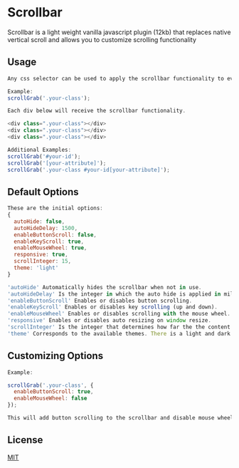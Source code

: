 # Scrollbar
Scrollbar is a light weight vanilla javascript plugin (12kb) that replaces native vertical scroll and allows you to customize scrolling functionality

## Usage

```javascript
Any css selector can be used to apply the scrollbar functionality to every element using the corresponding selector

Example:
scrollGrab('.your-class');

Each div below will receive the scrollbar functionality.

<div class=".your-class"></div>
<div class=".your-class"></div>
<div class=".your-class"></div>

Additional Examples:
scrollGrab('#your-id');
scrollGrab('[your-attribute]');
scrollGrab('.your-class #your-id[your-attribute]');
```

## Default Options 

```javascript
These are the initial options:
{
  autoHide: false,
  autoHideDelay: 1500,
  enableButtonScroll: false,
  enableKeyScroll: true,
  enableMouseWheel: true,
  responsive: true,
  scrollInteger: 15,
  theme: 'light'
}

'autoHide' Automatically hides the scrollbar when not in use.
'autoHideDelay' Is the integer in which the auto hide is applied in milliseconds.
'enableButtonScroll' Enables or disables button scrolling.
'enableKeyScroll' Enables or disables key scrolling (up and down).
'enableMouseWheel' Enables or disables scrolling with the mouse wheel.
'responsive' Enables or disables auto resizing on window resize.
'scrollInteger' Is the integer that determines how far the the content scrolls in pixels.
'theme' Corresponds to the available themes. There is a light and dark theme. Leave blank for custom styling.
```

## Customizing Options

```javascript
Example:

scrollGrab('.your-class', {
  enableButtonScroll: true,
  enableMouseWheel: false
});

This will add button scrolling to the scrollbar and disable mouse wheel scrolling.
```

## License
[MIT](http://www.opensource.org/licenses/mit-license.php)